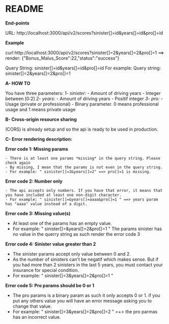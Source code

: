 # README

**End-points**

URL: http://localhost:3000/api/v2/scores?sinister[]=id&years[]=id&pro[]=id

**Example**

curl http://localhost:3000/api/v2/scores\?sinister\[\]\=2\&years\[\]\=2\&pro\[\]\=1
==> render: {"Bonus_Malus_Score":22,"status":"success"}

Query String: sinister[]=id&years[]=id&pro[]=id
For example: Query string: sinister[]=2&years[]=2&pro[]=1

**A- HOW TO**

You have three parameters:
  *1- sinister:* 
    - Amount of driving years
    - Integer between [0:2]
  *2- years:* 
    - Amount of driving years
    - Positif integer
  *3- pro:* 
    - Usage (private or professional)
    - Binary parameter. 0 means professional usage and 1 means private usage
    
  
 **B- Cross-origin resource sharing** 
 
 (CORS) is already setup and so the api is ready to be used in production.


**C- Error rendering description:** 

  **Error code 1: Missing params**
  
    - There is at least one params *missing* in the query string. Please check again
    - By missing, I mean that the params is not even in the query string.
    - For example: " sinister[]=3&years[]=2" ==> pro[]=1 is missing.
     
  **Error code 2: Number only**
  
    - The api accepts only numbers. If you have that error, it means that you have included at least one non-digit character.  
    - For example: " sinister[]=&years[]=aaaa&pro[]=1 " ==> years param has "aaaa" value instead of a digit.
     
  **Error code 3: Missing value(s)**
  
   - At least one of the params has an empty value.
   - For example: " sinister[]=&years[]=2&pro[]=1 " The params sinister has no value in the querry string as such render the error code 3
     
  **Error code 4: Sinister value greater than 2**
  
   - The sinister params accept only value between 0 and 2. 
  -  As the number of sinisters can't be negatif which makes sense. But if you had more than 2 sinisters in the last 5 years, you must contact your insurance for        special condition.
   - For example: " sinister[]=3&years[]=2&pro[]=1 "
   
  **Error code 5: Pro params should be 0 or 1**
  
   - The pro params is a binary param as such it only accepts 0 or 1. if you put any others value you will have an error message asking you to change that value.
   - For example: " sinister[]=3&years[]=2&pro[]=2 " =+> the pro parmas has an incorrect value.
